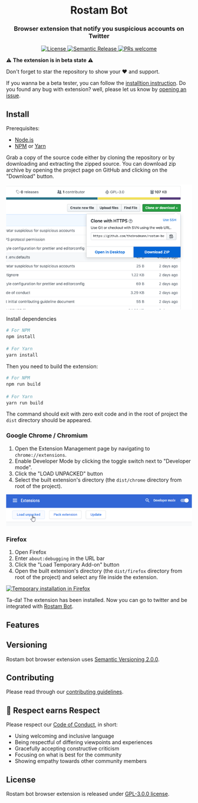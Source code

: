 <h1 align="center">Rostam Bot</h1>

<h3 align="center">Browser extension that notify you suspicious accounts on Twitter</h3>

<p align="center">
  <a href="LICENSE">
    <img alt="License" src="https://img.shields.io/github/license/thebrodmann/rostam-bot-extension?style=for-the-badge">
  </a>
  <a href="https://github.com/semantic-release/semantic-release">
    <img alt="Semantic Release" src="https://img.shields.io/badge/%F0%9F%93%A6%F0%9F%9A%80-semantic--release-e10079.svg?style=for-the-badge">
  </a>
  <a href="CONTRIBUTING.md">
    <img alt="PRs welcome" src="https://img.shields.io/badge/PRs-welcome-green.svg?style=for-the-badge">
  </a>
</p>

⚠️ **The extension is in beta state** ⚠️

Don't forget to star the repository to show your ❤️ and support.

If you wanna be a beta tester, you can follow the [installtion instruction](#install).
Do you found any bug with extension? well, please let us know by [opening an issue](https://github.com/thebrodmann/rostam-bot-extension/issues).

## Install

Prerequisites:

- [Node.js](https://nodejs.org/)
- [NPM](https://www.npmjs.com/) or [Yarn](https://yarnpkg.com/)

Grab a copy of the source code either by cloning the repository or by downloading and extracting the zipped source. You can download zip archive by opening the project page on GitHub and clicking on the "Download" button.

![GitHub download ZIP](media/github-download-zip.png)

Install dependencies

```bash
# For NPM
npm install

# For Yarn
yarn install
```

Then you need to build the extension:

```bash
# For NPM
npm run build

# For Yarn
yarn run build
```

The command should exit with zero exit code and in the root of project the `dist` directory should be appeared.

### Google Chrome / Chromium

1. Open the Extension Management page by navigating to `chrome://extensions`.
2. Enable Developer Mode by clicking the toggle switch next to "Developer mode".
3. Click the "LOAD UNPACKED" button
4. Select the built extension's directory (the `dist/chrome` directory from root of the project).

![Chrome extensions page](media/chrome-extensions-page.png)

### Firefox

1. Open Firefox
2. Enter `about:debugging` in the URL bar
3. Click the "Load Temporary Add-on" button
4. Open the built extension's directory (the `dist/firefox` directory from root of the project) and select any file inside the extension.

[![Temporary installation in Firefox](http://img.youtube.com/vi/cer9EUKegG4/0.jpg)](http://www.youtube.com/watch?v=cer9EUKegG4)

Ta-da! The extension has been installed. Now you can go to twitter and be integrated with [Rostam Bot](https://rostambot.com).

## Features

## Versioning

Rostam bot browser extension uses [Semantic Versioning 2.0.0](https://semver.org/).

## Contributing

Please read through our [contributing guidelines](CONTRIBUTING.md).

## 👏 Respect earns Respect

Please respect our [Code of Conduct](CODE_OF_CONDUCT.md), in short:

- Using welcoming and inclusive language
- Being respectful of differing viewpoints and experiences
- Gracefully accepting constructive criticism
- Focusing on what is best for the community
- Showing empathy towards other community members

## License

Rostam bot browser extension is released under [GPL-3.0.0 license](LICENSE).
